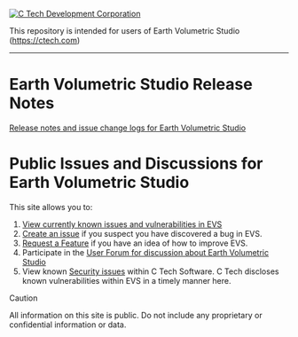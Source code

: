 <a href="https://ctech.com">![C Tech Development Corporation](https://www.ctech.com/wp-content/uploads/2013/06/C-Tech-Dev-Logo-65h.png)</a>

This repository is intended for users of Earth Volumetric Studio (https://ctech.com)

<hr />

# Earth Volumetric Studio Release Notes

[Release notes and issue change logs for Earth Volumetric Studio](https://github.com/CTechCorp/evs-issues/releases) 

# Public Issues and Discussions for Earth Volumetric Studio

This site allows you to:

1. [View currently known issues and vulnerabilities in EVS](https://github.com/CTechCorp/evs-issues/issues)
2. [Create an issue](https://github.com/CTechCorp/evs-issues/issues) if you suspect you have discovered a bug in EVS.
3. [Request a Feature](https://github.com/CTechCorp/evs-issues/issues) if you have an idea of how to improve EVS.
4. Participate in the [User Forum for discussion about Earth Volumetric Studio](https://github.com/CTechCorp/evs-issues/discussions/)
5. View known [Security issues](https://github.com/CTechCorp/evs-issues/discussions/categories/security-alert) within C Tech Software. C Tech discloses known vulnerabilities within EVS in a timely manner here.


> [!CAUTION]
> All information on this site is public. Do not include any proprietary or confidential information or data.
